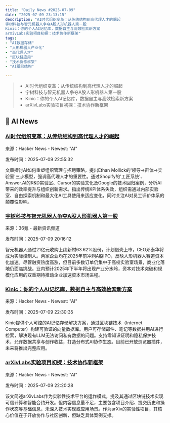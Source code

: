 ```yaml
---
title: "Daily News #2025-07-09"
date: "2025-07-09 23:13:15"
description: "AI时代组织变革：从传统结构到高代理人才的崛起
宇树科技与智元机器人争夺A股人形机器人第一股
Kinic：你的个人AI记忆库，数据自主与高效检索新方案
arXivLabs实验项目初探：技术协作新框架"
tags: 
- "AI数据存储"
- "人形机器人产业化"
- "高代理人才"
- "区块链应用"
- "技术协作框架"
- "AI组织结构"

---
```


> - AI时代组织变革：从传统结构到高代理人才的崛起
> - 宇树科技与智元机器人争夺A股人形机器人第一股
> - Kinic：你的个人AI记忆库，数据自主与高效检索新方案
> - arXivLabs实验项目初探：技术协作新框架

## 🤖 AI News

### [AI时代组织变革：从传统结构到高代理人才的崛起](https://madhavajay.com/ai-first-hiring-teamwork-and-org-structures-staying-relevant-in-an-agentic-world/)

来源：Hacker News - Newest: "AI"

发布时间：2025-07-09 22:55:32

文章探讨AI如何重塑组织管理与招聘策略，提出Ethan Mollick的'领导→群体→实验室'三步模型，强调高代理人才的重要性。通过Shopify的'工匠系统'、Answer.AI的R&D实验室、Cursor的实验文化及Google的技术回归案例，分析AI带来的效率提升与组织创新需求。指出传统KPI体系失效，组织需通过内部实验室、自由探索机制和最大化AI工具使用来适应变化，同时关注AI对员工评价体系的颠覆性影响。

### [宇树科技与智元机器人争夺A股人形机器人第一股](https://www.36kr.com/p/3371661489066752)

来源：36氪 - 最新资讯频道

发布时间：2025-07-09 20:16:12

智元机器人通过21亿元收购上纬新材63.62%股份，计划借壳上市，CEO邓泰华将成为实际控制人。两家企业均在2025年前冲刺A股IPO，反映人形机器人赛道资本化加速。尽管融资热度高涨，但目前多数订单仍集中于高校实验室场景，商业化落地仍面临挑战。业内预计2025年下半年将出现产业分水岭，资本对技术突破和规模化应用的双重期待推动企业加速资本市场进程。

### [Kinic：你的个人AI记忆库，数据自主与高效检索新方案](https://www.kinic.io/)

来源：Hacker News - Newest: "AI"

发布时间：2025-07-09 22:30:35

Kinic提供个人可控的AI记忆存储解决方案，通过区块链技术（Internet Computer）构建可验证的向量数据库。用户可存储邮件、笔记等数据并用AI进行检索，解决现有LLM无法访问私有数据的问题。支持零知识证明和隐私保护技术，允许数据共享与创作收益，打造分布式AI协作生态。目前已开放浏览器插件，未来将推出完整应用。

### [arXivLabs实验项目初探：技术协作新框架](https://arxiv.org/abs/2507.03724)

来源：Hacker News - Newest: "AI"

发布时间：2025-07-09 22:20:28

该文简述arXivLabs作为实验性技术平台的运作模式，提及其通过区块链技术实现可信计算和智能合约开发。但内容信息量不足，主要包含项目介绍、提交历史和操作状态等基础信息，未深入技术实现或应用场景。作为arXiv的实验性项目，其核心价值在于开放协作与社区创新，但缺乏具体案例支撑。
